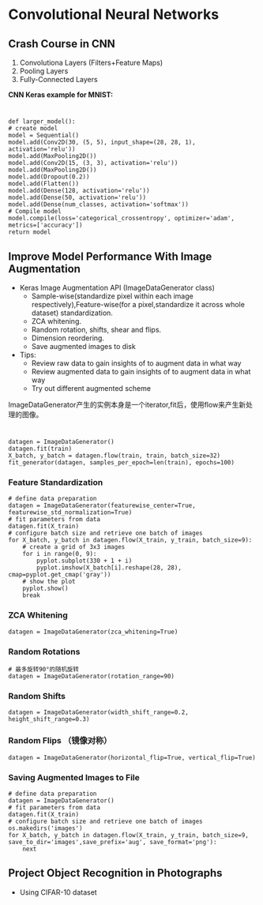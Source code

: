 # Convolutional Neural Networks

## Crash Course in CNN
1. Convolutiona Layers (Filters+Feature Maps)
2. Pooling Layers
3. Fully-Connected Layers

**CNN Keras example for MNIST:**

#
	def larger_model():
	# create model
	model = Sequential()
	model.add(Conv2D(30, (5, 5), input_shape=(28, 28, 1), activation='relu'))
	model.add(MaxPooling2D())
	model.add(Conv2D(15, (3, 3), activation='relu'))
	model.add(MaxPooling2D())
	model.add(Dropout(0.2))
	model.add(Flatten())
	model.add(Dense(128, activation='relu'))
	model.add(Dense(50, activation='relu'))
	model.add(Dense(num_classes, activation='softmax'))
	# Compile model
	model.compile(loss='categorical_crossentropy', optimizer='adam', metrics=['accuracy'])
	return model

## Improve Model Performance With Image Augmentation
* Keras Image Augmentation API (ImageDataGenerator class)
	* Sample-wise(standardize pixel within each image respectively),Feature-wise(for a pixel,standardize it across whole dataset) standardization.
	* ZCA whitening.
	* Random rotation, shifts, shear and flips.
	* Dimension reordering.
	* Save augmented images to disk
* Tips:
	* Review raw data to gain insights of to augment data in what way
	* Review augmented data to gain insights of to augment data in what way
	* Try out different augmented scheme

ImageDataGenerator产生的实例本身是一个iterator,fit后，使用flow来产生新处理的图像。
#
	
	datagen = ImageDataGenerator()
	datagen.fit(train)
	X_batch, y_batch = datagen.flow(train, train, batch_size=32)
	fit_generator(datagen, samples_per_epoch=len(train), epochs=100)

### Feature Standardization
	
	# define data preparation
	datagen = ImageDataGenerator(featurewise_center=True, featurewise_std_normalization=True)
	# fit parameters from data
	datagen.fit(X_train)
	# configure batch size and retrieve one batch of images
	for X_batch, y_batch in datagen.flow(X_train, y_train, batch_size=9):
		# create a grid of 3x3 images
		for i in range(0, 9):
			pyplot.subplot(330 + 1 + i)
			pyplot.imshow(X_batch[i].reshape(28, 28), cmap=pyplot.get_cmap('gray'))
		# show the plot
		pyplot.show()
		break

### ZCA Whitening
	datagen = ImageDataGenerator(zca_whitening=True)
### Random Rotations
	# 最多旋转90°的随机旋转
	datagen = ImageDataGenerator(rotation_range=90) 
### Random Shifts
	datagen = ImageDataGenerator(width_shift_range=0.2, height_shift_range=0.3)
### Random Flips （镜像对称）
	datagen = ImageDataGenerator(horizontal_flip=True, vertical_flip=True)
### Saving Augmented Images to File

	# define data preparation
	datagen = ImageDataGenerator()
	# fit parameters from data
	datagen.fit(X_train)
	# configure batch size and retrieve one batch of images
	os.makedirs('images')
	for X_batch, y_batch in datagen.flow(X_train, y_train, batch_size=9, save_to_dir='images',save_prefix='aug', save_format='png'):
		next

## Project Object Recognition in Photographs
* Using CIFAR-10 dataset